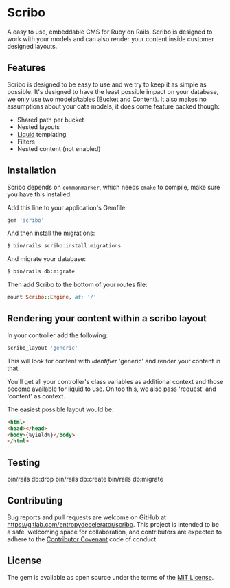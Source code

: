 # Scribo
A easy to use, embeddable CMS for Ruby on Rails. 
Scribo is designed to work with your models and can also render your content inside customer designed layouts.

## Features
Scribo is designed to be easy to use and we try to keep it as simple as possible.
It's designed to have the least possible impact on your database, we only use two models/tables (Bucket and Content).
It also makes no assumptions about your data models, it does come feature packed though:

- Shared path per bucket
- Nested layouts
- [Liquid](http://liquidmarkup.org) templating
- Filters
- Nested content (not enabled)

## Installation

Scribo depends on `commonmarker`, which needs `cmake` to compile, make sure you have this installed.

Add this line to your application's Gemfile:

```ruby
gem 'scribo'
```

And then install the migrations:
```bash
$ bin/rails scribo:install:migrations
```

And migrate your database:
```bash
$ bin/rails db:migrate
```

Then add Scribo to the bottom of your routes file:

```ruby
mount Scribo::Engine, at: '/'
```

## Rendering your content within a scribo layout

In your controller add the following:
```ruby
scribo_layout 'generic'
```

This will look for content with *identifier* 'generic' and render your content in that.

You'll get all your controller's class variables as additional context and those become available for liquid to use.
On top this, we also pass 'request' and 'content' as context.

The easiest possible layout would be:
```html
<html>
<head></head>
<body>{%yield%}</body>
</html>
```

## Testing

bin/rails db:drop
bin/rails db:create
bin/rails db:migrate

## Contributing

Bug reports and pull requests are welcome on GitHub at https://gitlab.com/entropydecelerator/scribo. 
This project is intended to be a safe, welcoming space for collaboration, and contributors are expected to adhere to the [Contributor Covenant](http://contributor-covenant.org) code of conduct.

## License
The gem is available as open source under the terms of the [MIT License](http://opensource.org/licenses/MIT).
